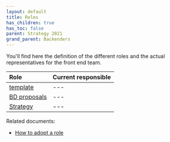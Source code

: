 ```yaml
---
layout: default
title: Roles
has_children: true
has_toc: false
parent: Strategy 2021
grand_parent: Backenders
---
```


You'll find here the definition of the different roles and the actual representatives for the front end team.

| Role | Current responsible |
|:--|:--|
| [template](/devismos/docs/backenders/strategy-2021/roles/template) | --- |
| [BD proposals](/devismos/docs/backenders/strategy-2021/roles/business-development-proposals) | --- |
| [Strategy](/devismos/docs/backenders/strategy-2021/roles/strategy) | --- |

Related documents:

* [How to adopt a role](/devismos/docs/guidelines/role-adoption)